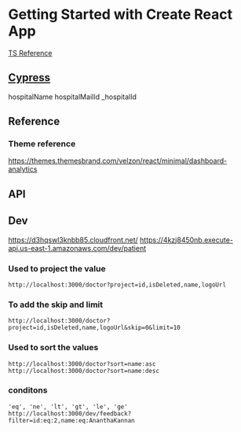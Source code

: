 # Getting Started with Create React App

[TS Reference](https://github.com/AnanthaKannan/JAVASCRIPT-BASIC/blob/master/typescript.js)



## [Cypress](./CYPRESS.md)



<!-- storage local -->
hospitalName
hospitalMailId
_hospitalId

## Reference
### Theme reference

https://themes.themesbrand.com/velzon/react/minimal/dashboard-analytics

## API
## Dev
https://d3hqswl3knbb85.cloudfront.net/
https://4kzj8450nb.execute-api.us-east-1.amazonaws.com/dev/patient

### Used to project the value
```
http://localhost:3000/doctor?project=id,isDeleted,name,logoUrl 
```

### To add the skip and limit
```
http://localhost:3000/doctor?project=id,isDeleted,name,logoUrl&skip=0&limit=10
```

### Used to sort the values
```
http://localhost:3000/doctor?sort=name:asc 
http://localhost:3000/doctor?sort=name:desc 
```

### conditons
```
'eq', 'ne', 'lt', 'gt', 'le', 'ge'
http://localhost:3000/dev/feedback?filter=id:eq:2,name:eq:AnanthaKannan
```

<!-- const res = await axios.get('https://httpbin.org/get', { params: { answer: 42 } }); -->
